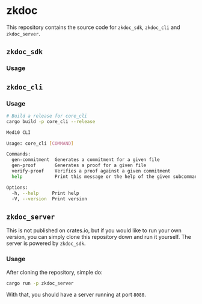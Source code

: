# zkdoc

This repository contains the source code for `zkdoc_sdk`, `zkdoc_cli` and `zkdoc_server`.

## `zkdoc_sdk`

### Usage

## `zkdoc_cli`

### Usage
```bash
# Build a release for core_cli
cargo build -p core_cli --release
```
```bash
Medi0 CLI

Usage: core_cli [COMMAND]

Commands:
  gen-commitment  Generates a commitment for a given file
  gen-proof       Generates a proof for a given file
  verify-proof    Verifies a proof against a given commitment
  help            Print this message or the help of the given subcommand(s)

Options:
  -h, --help     Print help
  -V, --version  Print version
```

## `zkdoc_server`

This is not published on crates.io, but if you would like to run your own version, you can simply clone this repository down and run it yourself.
The server is powered by `zkdoc_sdk`.

### Usage

After cloning the repository, simple do:

```bash
cargo run -p zkdoc_server
```

With that, you should have a server running at port `8080`.
